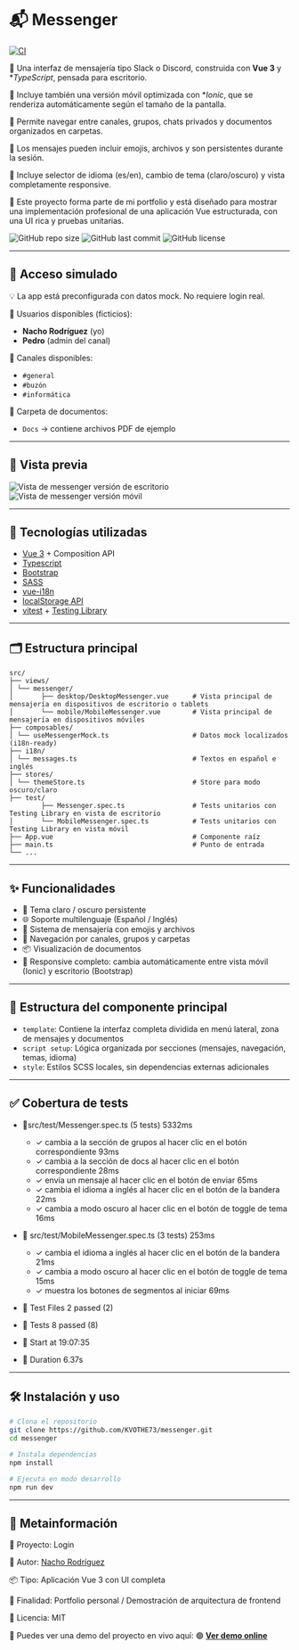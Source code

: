 # 📬 Messenger

[![CI](https://github.com/KVOTHE73/messenger/actions/workflows/ci.yml/badge.svg)](https://github.com/KVOTHE73/messenger/actions/workflows/ci.yml)

🔶 Una interfaz de mensajería tipo Slack o Discord, construida con **Vue 3** y \*_TypeScript_, pensada para escritorio.

🔶 Incluye también una versión móvil optimizada con \*_Ionic_, que se renderiza automáticamente según el tamaño de la pantalla.

🔶 Permite navegar entre canales, grupos, chats privados y documentos organizados en carpetas.

🔶 Los mensajes pueden incluir emojis, archivos y son persistentes durante la sesión.

🔶 Incluye selector de idioma (es/en), cambio de tema (claro/oscuro) y vista completamente responsive.

🔶 Este proyecto forma parte de mi portfolio y está diseñado para mostrar una implementación profesional de una aplicación Vue estructurada, con una UI rica y pruebas unitarias.

![GitHub repo size](https://img.shields.io/github/repo-size/KVOTHE73/messenger)
![GitHub last commit](https://img.shields.io/github/last-commit/KVOTHE73/messenger)
![GitHub license](https://img.shields.io/github/license/KVOTHE73/messenger)

---

## 🔐 Acceso simulado

💡 La app está preconfigurada con datos mock. No requiere login real.

🔹 Usuarios disponibles (ficticios):

- **Nacho Rodríguez** (yo)
- **Pedro** (admin del canal)

🔹 Canales disponibles:

- `#general`
- `#buzón`
- `#informática`

🔹 Carpeta de documentos:

- `Docs` → contiene archivos PDF de ejemplo

---

## 📸 Vista previa

![Vista de messenger versión de escritorio](./public/messengerDesktopPreview.png)
![Vista de messenger versión móvil](./public/messengerMobilePreview.png)

---

## 🚀 Tecnologías utilizadas

- [Vue 3](https://vuejs.org/) + Composition API
- [Typescript](https://www.typescriptlang.org/)
- [Bootstrap](https://getbootstrap.com/)
- [SASS](https://sass-lang.com/)
- [vue-i18n](https://github.com/intlify/vue-i18n-next)
- [localStorage API](https://developer.mozilla.org/en-US/docs/Web/API/Window/localStorage)
- [vitest](https://vitest.dev/) + [Testing Library](https://testing-library.com/docs/vue-testing-library/intro)

---

## 🗂️ Estructura principal

```
src/
├── views/
│ └── messenger/
│       ├── desktop/DesktopMessenger.vue      # Vista principal de mensajería en dispositivos de escritorio o tablets
│       └── mobile/MobileMessenger.vue        # Vista principal de mensajería en dispositivos móviles
├── composables/
│ └── useMessengerMock.ts                     # Datos mock localizados (i18n-ready)
├── i18n/
│ └── messages.ts                             # Textos en español e inglés
├── stores/
│ └── themeStore.ts                           # Store para modo oscuro/claro
├── test/
        ├── Messenger.spec.ts                 # Tests unitarios con Testing Library en vista de escritorio
│       └── MobileMessenger.spec.ts           # Tests unitarios con Testing Library en vista móvil
├── App.vue                                   # Componente raíz
├── main.ts                                   # Punto de entrada
└── ...
```

---

## ✨ Funcionalidades

- 🎨 Tema claro / oscuro persistente
- 🌐 Soporte multilenguaje (Español / Inglés)
- 💬 Sistema de mensajería con emojis y archivos
- 📁 Navegación por canales, grupos y carpetas
- 📦 Visualización de documentos
- 📱 Responsive completo: cambia automáticamente entre vista móvil (Ionic) y escritorio (Bootstrap)

---

## 🧩 Estructura del componente principal

- `template`: Contiene la interfaz completa dividida en menú lateral, zona de mensajes y documentos
- `script setup`: Lógica organizada por secciones (mensajes, navegación, temas, idioma)
- `style`: Estilos SCSS locales, sin dependencias externas adicionales

---

## ✅ Cobertura de tests

- 🔹src/test/Messenger.spec.ts (5 tests) 5332ms

  - ✓ cambia a la sección de grupos al hacer clic en el botón correspondiente 93ms
  - ✓ cambia a la sección de docs al hacer clic en el botón correspondiente 28ms
  - ✓ envía un mensaje al hacer clic en el botón de enviar 65ms
  - ✓ cambia el idioma a inglés al hacer clic en el botón de la bandera 22ms
  - ✓ cambia a modo oscuro al hacer clic en el botón de toggle de tema 16ms

- 🔹 src/test/MobileMessenger.spec.ts (3 tests) 253ms

  - ✓ cambia el idioma a inglés al hacer clic en el botón de la bandera 21ms
  - ✓ cambia a modo oscuro al hacer clic en el botón de toggle de tema 15ms
  - ✓ muestra los botones de segmentos al iniciar 69ms

- 🔹 Test Files 2 passed (2)
- 🔹 Tests 8 passed (8)
- 🔹 Start at 19:07:35
- 🧪 Duration 6.37s

---

## 🛠️ Instalación y uso

```bash
# Clona el repositorio
git clone https://github.com/KVOTHE73/messenger.git
cd messenger

# Instala dependencias
npm install

# Ejecuta en modo desarrollo
npm run dev
```

---

## 📅 Metainformación

📁 Proyecto: Login

🧠 Autor: [Nacho Rodríguez](https://www.nacho-rodriguez.com)

📦 Tipo: Aplicación Vue 3 con UI completa

🎯 Finalidad: Portfolio personal / Demostración de arquitectura de frontend

🔗 Licencia: MIT

📣 Puedes ver una demo del proyecto en vivo aquí:
🟢 **[Ver demo online](https://kvothe73.github.io/messenger)**
